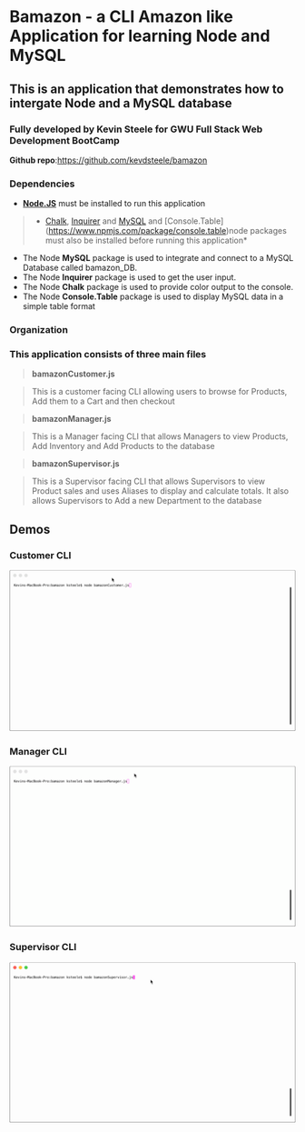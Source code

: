 # Bamazon - a CLI Amazon like Application for learning Node and MySQL 

## This is an application that demonstrates how to intergate Node and a MySQL database

### Fully developed by Kevin Steele for GWU Full Stack Web Development BootCamp 

**Github repo**:https://github.com/kevdsteele/bamazon

### Dependencies

* **[Node.JS](https://nodejs.org/en/download/)** must be installed to run this application

> * [Chalk](https://www.npmjs.com/package/chalk), [Inquirer](https://www.npmjs.com/package/inquirer) and [MySQL](https://www.npmjs.com/package/mysql) and [Console.Table] (https://www.npmjs.com/package/console.table)node packages must also be installed before running this application*

* The Node **MySQL** package is used to integrate and connect to a MySQL Database called bamazon_DB. 
* The Node **Inquirer** package is used to get the user input. 
* The Node **Chalk** package is used to provide color output to the console. 
* The Node **Console.Table** package is used to display MySQL data in a simple table format 


### Organization

### This application consists of three main files

> **bamazonCustomer.js** 

> This is a customer facing CLI allowing users to browse for Products, Add them to a Cart and then checkout


> **bamazonManager.js** 

> This is a Manager facing CLI that allows Managers to view Products, Add Inventory and Add Products to the database

> **bamazonSupervisor.js** 

> This is a Supervisor facing CLI that allows Supervisors to view Product sales and uses Aliases to display and calculate totals. It also allows Supervisors to Add a new Department to the database


## Demos

### Customer CLI 
![Demo 1 ](demo1.gif)

### Manager CLI 
![Demo 2 ](demo2.gif)

### Supervisor CLI
![Demo 3 ](demo3.gif)


